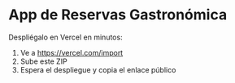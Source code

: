 # App de Reservas Gastronómica

Despliégalo en Vercel en minutos:
1. Ve a https://vercel.com/import
2. Sube este ZIP
3. Espera el despliegue y copia el enlace público